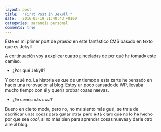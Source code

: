 ```yaml
---
layout: post
title:  "First Post in Jekyll!"
date:   2016-03-19 21:40:43 +0100
categories: paranoia personal
comments: true
---
```

Este es mi primer post de *prueba* en este
fantástico CMS basado en texto que es Jekyll.

A continuación voy a explicar cuatro pinceladas de por qué he tomado este
camino.

<!--more-->

- ¿Por qué Jekyll?

Y por qué no. La historia es que de un tiempo a esta parte he pensado en hacer
una renovación al blog. Estoy un poco cansado de WP, llevaba mucho tiempo con él
y quería probar cosas nuevas.

- ¿Te crees más _cool_?

Bueno en cierto modo, pero no, no me siento más guai,
 se trata de sacrificar unas cosas para ganar  otras pero
está claro que no lo he hecho por que sea _cool_, si no más bien para aprender
cosas nuevas y darle otro aire al blog.

<!-- Esta es la compañía en la que estoy trabajando actualmente:

![My helpful screenshot](/assets/main-logo-es.png) -->
